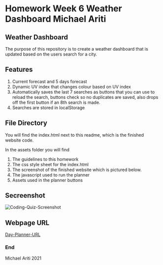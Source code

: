 # Homework Week 6 Weather Dashboard Michael Ariti

## Weather Dashboard

The purpose of this repository is to create a weather dashboard that is updated based on the users search for a city.

## Features

1. Current forecast and 5 days forecast
2. Dynamic UV index that changes colour based on UV index
3. Automatically saves the last 7 searches as buttons that you can use to reload the search, buttons check so no duplicates are saved, also drops off the first button if an 8th search is made.
4. Searches are stored in localStorage

## File Directory

You will find the index.html next to this readme, which is the finished website code.

In the assets folder you will find 
1. The guidelines to this homework
2. The css style sheet for the index.html
3. The screenshot of the finished website which is pictured below.
4. The javascript used to run the planner
5. Assets used in the planner buttons

## Secreenshot

![Coding-Quiz-Screenshot](./Assets/images/day-Planner.png)

## Webpage URL
[Day-Planner-URL](https://https://michaelfellas.github.io/Daily-Planner/)

### End

Michael Ariti 2021